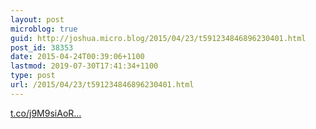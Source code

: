 ```yaml
---
layout: post
microblog: true
guid: http://joshua.micro.blog/2015/04/23/t591234846896230401.html
post_id: 38353
date: 2015-04-24T00:39:06+1100
lastmod: 2019-07-30T17:41:34+1100
type: post
url: /2015/04/23/t591234846896230401.html
---
```

[t.co/j9M9siAoR...](http://t.co/j9M9siAoRu)
